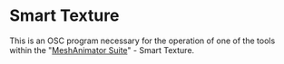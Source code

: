 # Smart Texture
 This is an OSC program necessary for the operation of one of the tools within the "[MeshAnimator Suite](https://github.com/Dahus/MeshAnimator-Suite)" - Smart Texture.
